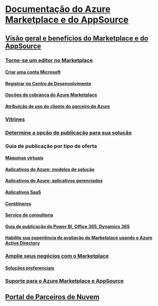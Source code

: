 # [Documentação do Azure Marketplace e do AppSource](index.md)  

## [Visão geral e benefícios do Marketplace e do AppSource](./marketplace-publishers-guide.md)  

### [Torne-se um editor no Marketplace](./become-publisher.md)  
#### [Criar uma conta Microsoft](./guidelines.md)
#### [Registrar no Centro de Desenvolvimento](./register-dev-center.md) 
#### [Opções de cobrança do Azure Marketplace](./billing-options-azure-marketplace.md)  
#### [Atribuição de uso do cliente do parceiro do Azure](./azure-partner-customer-usage-attribution.md)

### [Vitrines](./comparing-appsource-azure-marketplace.md)  

### [Determine a opção de publicação para sua solução](./determine-your-listing-type.md)  

### Guia de publicação por tipo de oferta 
#### [Máquinas virtuais](./marketplace-virtual-machines.md)
#### [Aplicativos do Azure: modelos de solução](./marketplace-solution-templates.md)
#### [Aplicativos do Azure: aplicativos gerenciados](./marketplace-managed-apps.md)
#### [Aplicativos SaaS](./marketplace-saas-applications-technical-publishing-guide.md) 
#### [Contêineres](./marketplace-containers.md)
#### [Serviço de consultoria](./consulting-services.md)  
#### [Guia de publicação do Power BI, Office 365, Dynamics 365](./appsource-offer-publishing-guide.md)
#### [Habilite sua experiência de avaliação do Marketplace usando o Azure Active Directory](./enable-trial-using-azure-ad.md)

### [Amplie seus negócios com o Marketplace](./grow-your-business-with-azure-marketplace.md)  
#### [Soluções preferenciais](./preferred-solutions.md) 

### [Suporte para o Azure Marketplace e AppSource](./support-azure-marketplace.md)  

## [Portal de Parceiros de Nuvem](./cloud-partner-portal/cloud-partner-portal-what-is-the-cloud-partner-portal.md)  
